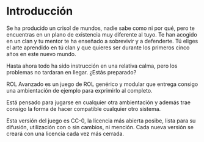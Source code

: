 
Introducción
============

Se ha producido un crisol de mundos, nadie sabe como ni por qué, pero te encuentras en un plano de existencia muy diferente al tuyo. Te han acogido en un clan y tu mentor te ha enseñado a sobrevivir y a defenderte. Tú eliges el arte aprendido en tú clan y que quieres ser durante los primeros cinco años en este nuevo mundo.

Hasta ahora todo ha sido instrucción en una relativa calma, pero los problemas no tardaran en llegar. ¿Estás preparado?

ROL Avanzado es un juego de ROL genérico y modular que entrega consigo una ambientación de ejemplo para exprimirlo al completo.

Está pensado para jugarse en cualquier otra ambientación y además trae consigo la forma de hacer compatible cualquier otro sistema.

Esta versión del juego es CC-0, la licencia más abierta posibe, lista para su difusión, utilización con o sin cambios, ni mención. Cada nueva versión se creará con una licencia cada vez más cerrada.
